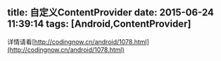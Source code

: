 title: 自定义ContentProvider
date: 2015-06-24 11:39:14
tags: [Android,ContentProvider]
---

详情请看[http://codingnow.cn/android/1078.html](http://codingnow.cn/android/1078.html)

